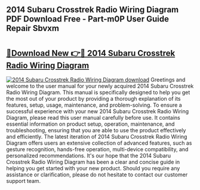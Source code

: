 ## 2014 Subaru Crosstrek Radio Wiring Diagram PDF Download Free - Part-m0P User Guide Repair Sbvxm

# <h2><a href="http://dfoyme.blite.top/?on=2014+Subaru+Crosstrek+Radio+Wiring+Diagram">🔗Download New 👉🔴 2014 Subaru Crosstrek Radio Wiring Diagram</a></h2>

[![2014 Subaru Crosstrek Radio Wiring Diagram download](https://i.imgur.com/lujVjoI.png)](http://dfoyme.blite.top/?on=2014+Subaru+Crosstrek+Radio+Wiring+Diagram)
Greetings and welcome to the user manual for your newly acquired 2014 Subaru Crosstrek Radio Wiring Diagram. This manual is specifically designed to help you get the most out of your product by providing a thorough explanation of its features, setup, usage, maintenance, and problem-solving. To ensure a successful experience with your new 2014 Subaru Crosstrek Radio Wiring Diagram, please read this user manual carefully before use. It contains essential information on product setup, operation, maintenance, and troubleshooting, ensuring that you are able to use the product effectively and efficiently. The latest iteration of 2014 Subaru Crosstrek Radio Wiring Diagram offers users an extensive collection of advanced features, such as gesture recognition, hands-free operation, multi-device compatibility, and personalized recommendations. It's our hope that the 2014 Subaru Crosstrek Radio Wiring Diagram has been a clear and concise guide in helping you get started with your new product. Should you require any assistance or clarification, please do not hesitate to contact our customer support team.
